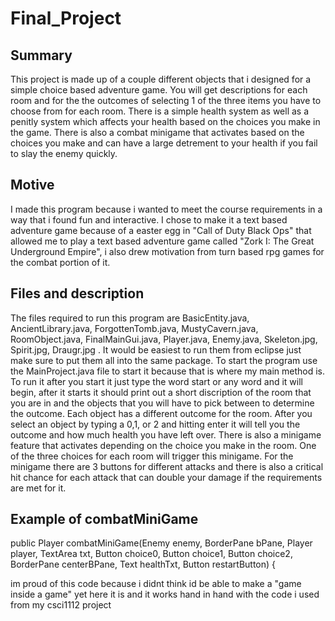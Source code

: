 # Final_Project

## Summary
This project is made up of a couple different objects that i designed for a simple choice based adventure game. You will get descriptions for each room and for the the outcomes of selecting 1 of the three items you have to choose from for each room. There is a simple health system as well as a penitly system which affects your health based on the choices you make in the game. There is also a combat minigame that activates based on the choices you make and can have a large detrement to your health if you fail to slay the enemy quickly.

## Motive
I made this program because i wanted to meet the course requirements in a way that i found fun and interactive. I chose to make it a text based adventure game because of a easter egg in "Call of Duty Black Ops" that allowed me to play a text based adventure game called "Zork I: The Great Underground Empire", i also drew motivation from turn based rpg games for the combat portion of it.

## Files and description
The files required to run this program are BasicEntity.java, AncientLibrary.java, ForgottenTomb.java, MustyCavern.java, RoomObject.java, FinalMainGui.java, Player.java, Enemy.java, Skeleton.jpg, Spirit.jpg, Draugr.jpg . It would be easiest to run them from eclipse just make sure to put them all into the same package. To start the program use the MainProject.java file to start it because that is where my main method is. To run it after you start it just type the word start or any word and it will begin, after it starts it should print out a short discription of the room that you are in and the objects that you will have to pick between to determine the outcome. Each object has a different outcome for the room. After you select an object by typing  a 0,1, or 2 and hitting enter it will tell you the outcome and how much health you have left over. There is also a minigame feature that activates depending on the choice you make in the room. One of the three choices for each room will trigger this minigame. For the minigame there are 3 buttons for different attacks and there is also a critical hit chance for each attack that can double your damage if the requirements are met for it. 

## Example of combatMiniGame

public Player combatMiniGame(Enemy enemy, BorderPane bPane, Player player, TextArea txt, Button choice0, Button choice1, Button choice2, BorderPane centerBPane, Text healthTxt, Button restartButton) {

im proud of this code because i didnt think id be able to make a "game inside a game" yet here it is and it works hand in hand with the code i used from my csci1112 project

